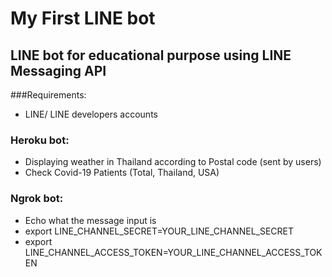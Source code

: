 # My First LINE bot
## LINE bot for educational purpose using LINE Messaging API
###Requirements:
  - LINE/ LINE developers accounts

### Heroku bot:
  - Displaying weather in Thailand according to Postal code (sent by users)
  - Check Covid-19 Patients (Total, Thailand, USA)
### Ngrok bot:
  - Echo what the message input is
  - export LINE_CHANNEL_SECRET=YOUR_LINE_CHANNEL_SECRET
  - export LINE_CHANNEL_ACCESS_TOKEN=YOUR_LINE_CHANNEL_ACCESS_TOKEN
